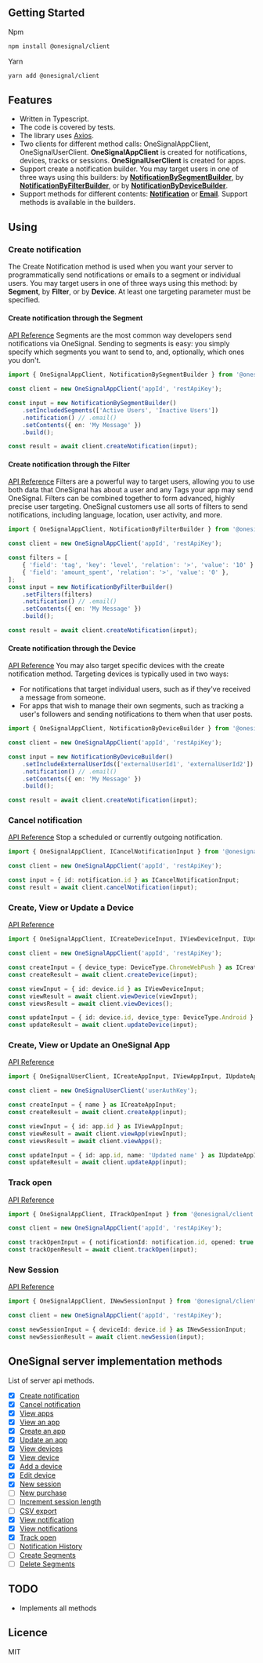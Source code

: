 ## Getting Started

Npm
```sh
npm install @onesignal/client
```

Yarn
```sh
yarn add @onesignal/client
```

## Features
- Written in Typescript.
- The code is covered by tests.
- The library uses [Axios](https://github.com/axios/axios).
- Two clients for different method calls: OneSignalAppClient, OneSignalUserClient. **OneSignalAppClient** is created for notifications, devices, tracks or sessions. **OneSignalUserClient** is created for apps.
- Support create a notification builder. You may target users in one of three ways using this builders: by **[NotificationBySegmentBuilder](https://github.com/kvandake/onesignal/blob/master/src/builders/notification/notificationBySegment.builder.ts)**, by **[NotificationByFilterBuilder](https://github.com/kvandake/onesignal/blob/master/src/builders/notification/notificationByFilter.builder.ts)**, or by **[NotificationByDeviceBuilder](https://github.com/kvandake/onesignal/blob/master/src/builders/notification/notificationByDevice.builder.ts)**.
- Support methods for different contents: **[Notification](https://github.com/kvandake/onesignal/blob/master/src/builders/notification/notification.builder.ts)** or **[Email](https://github.com/kvandake/onesignal/blob/master/src/builders/notification/email.builder.ts)**. Support methods is available in the builders.

## Using

### Create notification
The Create Notification method is used when you want your server to programmatically send notifications or emails to a segment or individual users. You may target users in one of three ways using this method: by **Segment**, by **Filter**, or by **Device**. At least one targeting parameter must be specified.

#### Create notification through the Segment
[API Reference](https://documentation.onesignal.com/reference#section-send-to-segments)
Segments are the most common way developers send notifications via OneSignal. Sending to segments is easy: you simply specify which segments you want to send to, and, optionally, which ones you don't.
```typescript
import { OneSignalAppClient, NotificationBySegmentBuilder } from '@onesignal/client';

const client = new OneSignalAppClient('appId', 'restApiKey');

const input = new NotificationBySegmentBuilder()
    .setIncludedSegments(['Active Users', 'Inactive Users'])
    .notification() // .email()
    .setContents({ en: 'My Message' })
    .build();

const result = await client.createNotification(input);
```

#### Create notification through the Filter
[API Reference](https://documentation.onesignal.com/reference#section-send-to-users-based-on-filters)
Filters are a powerful way to target users, allowing you to use both data that OneSignal has about a user and any Tags your app may send OneSignal. Filters can be combined together to form advanced, highly precise user targeting. OneSignal customers use all sorts of filters to send notifications, including language, location, user activity, and more.
```typescript
import { OneSignalAppClient, NotificationByFilterBuilder } from '@onesignal/client';

const client = new OneSignalAppClient('appId', 'restApiKey');

const filters = [
    { 'field': 'tag', 'key': 'level', 'relation': '>', 'value': '10' },
    { 'field': 'amount_spent', 'relation': '>', 'value': '0' },
];
const input = new NotificationByFilterBuilder()
    .setFilters(filters)
    .notification() // .email()
    .setContents({ en: 'My Message' })
    .build();

const result = await client.createNotification(input);
```

#### Create notification through the Device
[API Reference](https://documentation.onesignal.com/reference#section-send-to-specific-devices)
You may also target specific devices with the create notification method. Targeting devices is typically used in two ways:
-  For notifications that target individual users, such as if they've received a message from someone.
- For apps that wish to manage their own segments, such as tracking a user's followers and sending notifications to them when that user posts.
```typescript
import { OneSignalAppClient, NotificationByDeviceBuilder } from '@onesignal/client';

const client = new OneSignalAppClient('appId', 'restApiKey');

const input = new NotificationByDeviceBuilder()
    .setIncludeExternalUserIds(['externalUserId1', 'externalUserId2'])
    .notification() // .email()
    .setContents({ en: 'My Message' })
    .build();

const result = await client.createNotification(input);
```

### Cancel notification
[API Reference](https://documentation.onesignal.com/reference#cancel-notification)
Stop a scheduled or currently outgoing notification.
```typescript
import { OneSignalAppClient, ICancelNotificationInput } from '@onesignal/client';

const client = new OneSignalAppClient('appId', 'restApiKey');

const input = { id: notification.id } as ICancelNotificationInput;
const result = await client.cancelNotification(input);
```

### Create, View or Update a Device
[API Reference](https://documentation.onesignal.com/reference#view-devices)
```typescript
import { OneSignalAppClient, ICreateDeviceInput, IViewDeviceInput, IUpdateDeviceInput, DeviceType } from '@onesignal/client';

const client = new OneSignalAppClient('appId', 'restApiKey');

const createInput = { device_type: DeviceType.ChromeWebPush } as ICreateDeviceInput;
const createResult = await client.createDevice(input);

const viewInput = { id: device.id } as IViewDeviceInput;
const viewResult = await client.viewDevice(viewInput);
const viewsResult = await client.viewDevices();

const updateInput = { id: device.id, device_type: DeviceType.Android } as IUpdateDeviceInput;
const updateResult = await client.updateDevice(input);
```

### Create, View or Update an OneSignal App
[API Reference](https://documentation.onesignal.com/reference#view-apps-apps)
```typescript
import { OneSignalUserClient, ICreateAppInput, IViewAppInput, IUpdateAppInput } from '@onesignal/client';

const client = new OneSignalUserClient('userAuthKey');

const createInput = { name } as ICreateAppInput;
const createResult = await client.createApp(input);

const viewInput = { id: app.id } as IViewAppInput;
const viewResult = await client.viewApp(viewInput);
const viewsResult = await client.viewApps();

const updateInput = { id: app.id, name: 'Updated name' } as IUpdateAppInput;
const updateResult = await client.updateApp(input);
```

### Track open
[API Reference](https://documentation.onesignal.com/reference#track-open)
```typescript
import { OneSignalAppClient, ITrackOpenInput } from '@onesignal/client';

const client = new OneSignalAppClient('appId', 'restApiKey');

const trackOpenInput = { notificationId: notification.id, opened: true } as ITrackOpenInput;
const trackOpenResult = await client.trackOpen(input);
```

### New Session
[API Reference](https://documentation.onesignal.com/reference#new-session)
```typescript
import { OneSignalAppClient, INewSessionInput } from '@onesignal/client';

const client = new OneSignalAppClient('appId', 'restApiKey');

const newSessionInput = { deviceId: device.id } as INewSessionInput;
const newSessionResult = await client.newSession(input);
```

## OneSignal server implementation methods
List of server api methods.
- [x] [Create notification](https://documentation.onesignal.com/reference#create-notification)
- [x] [Cancel notification](https://documentation.onesignal.com/reference#cancel-notification)
- [x] [View apps](https://documentation.onesignal.com/reference#view-apps-apps)
- [x] [View an app](https://documentation.onesignal.com/reference#view-an-app)
- [x] [Create an app](https://documentation.onesignal.com/reference#create-an-app)
- [x] [Update an app](https://documentation.onesignal.com/reference#update-an-app)
- [x] [View devices](https://documentation.onesignal.com/reference#view-devices)
- [x] [View device](https://documentation.onesignal.com/reference#view-device)
- [x] [Add a device](https://documentation.onesignal.com/reference#add-a-device)
- [x] [Edit device](https://documentation.onesignal.com/reference#edit-device)
- [x] [New session](https://documentation.onesignal.com/reference#new-session)
- [ ] [New purchase](https://documentation.onesignal.com/reference#new-purchase)
- [ ] [Increment session length](https://documentation.onesignal.com/reference#increment-session-length)
- [ ] [CSV export](https://documentation.onesignal.com/reference#csv-export)
- [x] [View notification](https://documentation.onesignal.com/reference#view-notification)
- [x] [View notifications](https://documentation.onesignal.com/reference#view-notifications)
- [x] [Track open](https://documentation.onesignal.com/reference#track-open)
- [ ] [Notification History](https://documentation.onesignal.com/reference#notification-history)
- [ ] [Create Segments](https://documentation.onesignal.com/reference#create-segments)
- [ ] [Delete Segments](https://documentation.onesignal.com/reference#delete-segments)

## TODO
- Implements all methods
## Licence
MIT
